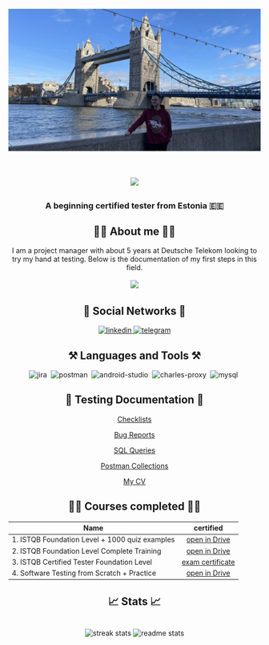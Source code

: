 ![Header](https://github.com/artjomivanov/artjomivanov/blob/main/assets/IMG_6795.jpeg)

<h1 align="center">
    <img src="https://readme-typing-svg.herokuapp.com/?font=Righteous&size=35&center=true&vCenter=true&width=500&height=70&duration=4000&lines=Hi+There!+👋;+I'm+Artjom+Ivanov!;" />
</h1>

<h3 align="center">A beginning certified tester from Estonia 🇪🇪</h3>

<h2 align="center">👨‍💻 About me 👨‍💻</h2>

<div align="center">
I am a project manager with about 5 years at Deutsche Telekom looking to try my hand at testing. Below is the documentation of my first steps in this field.

 </div>
<br/>
 <div align="center">

  <a href="mailto:artjom.ivanov17@gmail.com">
    <img src="https://img.shields.io/badge/Gmail-333333?style=for-the-badge&logo=gmail&logoColor=red" />
  </a>

<h2 align="center">🤝 Social Networks 🤝</h2>
  <div id="badges">
  <div align="center">
    <a href="https://www.linkedin.com/in/artjom-ivanov/" target="_blank">
      <img src="https://cdn-icons-png.flaticon.com/512/2504/2504799.png" width="40" height="40" alt="linkedin" />
    </a>
    <a href="https://t.me/justandy_de" target="_blank">
      <img src="https://cdn-icons-png.flaticon.com/512/2111/2111646.png" width="40" height="40" alt="telegram" />
    </a>

<h2 align="center">⚒️ Languages and Tools ⚒️</h2>

<div>
<img src="https://cdn.jsdelivr.net/gh/devicons/devicon/icons/jira/jira-original.svg" title="jira" alt="jira" width="40" height="40"/>&nbsp
<img src="https://seeklogo.com/images/P/postman-logo-0087CA0D15-seeklogo.com.png" title="postman" alt="postman" width="40" height="40"/>&nbsp
 <img src="https://cdn.jsdelivr.net/gh/devicons/devicon/icons/androidstudio/androidstudio-original.svg" title="android-studio" alt="android-studio" width="40" height="40"/>&nbsp
<img src="https://cdn.icon-icons.com/icons2/3053/PNG/512/charles_proxy_macos_bigsur_icon_190302.png" title="charles-proxy" alt="charles-proxy" width="40" height="40"/>&nbsp
<img src="https://cdn.jsdelivr.net/gh/devicons/devicon/icons/mysql/mysql-original.svg" title="mysql" alt="mysql" width="40" height="40"/>&nbsp
</div>

<h2 align="center">📁 Testing Documentation 📁</h2>

[Checklists](https://drive.google.com/drive/u/0/folders/10iEVBLzjwKIE1CaRP-z6XcZ2a8UDb0up)

[Bug Reports](https://drive.google.com/drive/u/0/folders/1-6xmOQUOw63Cpd9WerbXu5Tq1kHDGQtg)

[SQL Queries](https://drive.google.com/drive/u/0/folders/1-9bebasjdUCCsFCDz1kcrzISEB8XY119)

[Postman Collections](https://drive.google.com/drive/u/0/folders/1-DZ7mboG-JUf-Ebe8vqGAt-vvl4LGdxY)

[My CV](https://drive.google.com/drive/u/0/folders/15GT5kaOIiSJYoaxRDoNQDUYPHQZm0d07?q=sharedwith:public%20parent:15GT5kaOIiSJYoaxRDoNQDUYPHQZm0d07)
<div>
  
<h2 align="center">🧑‍🎓 Courses completed 🧑‍🎓</h2>

| Name                                           |       certified         |
|------------------------------------------------| :---------------------: |
|1. ISTQB Foundation Level + 1000 quiz examples  | [open in Drive](https://drive.google.com/drive/u/0/folders/1-Dti2e1O7VC6VI9lSrls5EcZXuSPc6o2)      |
|2. ISTQB Foundation Level Complete Training     | [open in Drive](https://drive.google.com/drive/u/0/folders/1-Dti2e1O7VC6VI9lSrls5EcZXuSPc6o2)      |
|3. ISTQB Certified Tester Foundation Level      | [exam certificate](https://drive.google.com/drive/u/0/folders/1-Dti2e1O7VC6VI9lSrls5EcZXuSPc6o2)                                         |
|4. Software Testing from Scratch + Practice     | [open in Drive](https://drive.google.com/drive/u/0/folders/1-Dti2e1O7VC6VI9lSrls5EcZXuSPc6o2)      |


<h2 align="center">📈 Stats 📈</h2>

<br>
<div align=center>
  <img width=390 src="https://github-readme-streak-stats-salesp07.vercel.app/?user=artjomivanov&count_private=true&theme=react&border_radius=10" alt="streak stats"/>

<img width=390 src="https://github-readme-stats-salesp07.vercel.app/api?username=artjomivanov&count_private=true&show_icons=true&theme=react&rank_icon=github&border_radius=10" alt="readme stats" />
  <br/>
</div>
